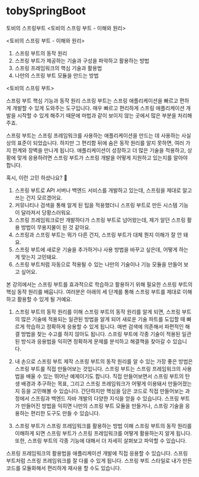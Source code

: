 # tobySpringBoot
토비의 스프링부트 &lt;토비의 스프링 부트 - 이해와 원리>



<토비의 스프링 부트 - 이해와 원리>

1. 스프링 부트의 동작 원리
2. 스프링 부트가 제공하는 기술과 구성을 파악하고 활용하는 방법
3. 스프링 프레임워크의 핵심 기술과 활용법
4. 나만의 스프링 부트 모듈을 만드는 방법




<토비의 스프링 부트>


스프링 부트 핵심 기능과 동작 원리
스프링 부트는 스프링 애플리케이션을 빠르고 편하게 개발할 수 있게 도와주는 도구입니다. 매우 빠르고 편리하게 스프링 애플리케이션 개발을 시작할 수 있게 해주기 때문에 마법과 같이 보이지 않는 곳에서 많은 부분을 처리해주죠.

스프링 부트는 스프링 프레임워크를 사용하는 애플리케이션을 만드는 데 사용하는 사실상의 표준이 되었습니다. 하지만 그 편리함 뒤에 숨은 동작 원리를 알지 못하면, 여러 가지 한계와 장벽을 만나게 됩니다. 애플리케이션이 성장하고 더 많은 기술을 적용하고, 상황에 맞게 응용하려면 스프링 부트가 스프링 개발을 어떻게 지원하고 있는지를 알아야 합니다.

혹시, 이런 고민 하셨나요? 🤔


1. 스프링 부트로 API 서버나 백엔드 서비스를 개발하고 있는데, 스프링을 제대로 알고 쓰는 건지 모르겠어요.
2. 커뮤니티나 검색을 통해 알게 된 팁을 적용했더니 스프링 부트로 만든 시스템 기능이 달라져서 당황스러워요.
3. 스프링 프레임워크로만 개발하다가 스프링 부트로 넘어왔는데, 제가 알던 스프링 활용 방법이 무용지물이 된 것 같아요.
4. 스프링과 스프링 부트는 뭐가 다른 건지, 스프링 부트가 대체 뭔지 이해가 잘 안 돼요.
5. 스프링 부트에 새로운 기술을 추가하거나 사용 방법을 바꾸고 싶은데, 어떻게 하는 게 맞는지 고민돼요.
6. 스프링 부트처럼 자동으로 적용될 수 있는 나만의 기술이나 기능 모듈을 만들어 보고 싶어요.


본 강의에서는 스프링 부트를 효과적으로 학습하고 활용하기 위해 필요한 스프링 부트의 핵심 동작 원리를 배웁니다.
여러분은 아래의 세 단계를 통해 스프링 부트를 제대로 이해하고 활용할 수 있게 될 거예요.



1) 스프링 부트의 동작 원리를 이해
스프링 부트의 동작 원리를 알게 되면, 스프링 부트의 많은 기술에 적용되는 일관된 방법을 알게 되어 새로운 기술 파트를 도입할 때 빠르게 학습하고 정확하게 응용할 수 있게 됩니다. 매번 검색에 의존해서 파편적인 해결 방법을 찾는 수고를 하지 않아도 됩니다. 스프링 부트에 각종 기술이 적용된 일관된 방식과 응용법을 익히면 정확하게 문제를 분석하고 해결책을 찾아갈 수 있습니다.

2) 내 손으로 스프링 부트 제작
스프링 부트의 동작 원리를 알 수 있는 가장 좋은 방법은 스프링 부트를 직접 만들어보는 것입니다. 스프링 부트는 스프링 프레임워크의 사용법을 배울 수 있는 뛰어난 예제이기도 합니다. 직접 만들어보면서 스프링 부트의 탄생 배경과 추구하는 목표, 그리고 스프링 프레임워크가 어떻게 이용돼서 만들어졌는지 등을 고민해볼 수 있습니다. 간단하지만 핵심을 담은 코드로 직접 만들어보는 과정에서 스프링과 백엔드 자바 개발의 다양한 지식을 얻을 수 있습니다. 스프링 부트가 만들어진 방법을 익히면 나만의 스프링 부트 모듈을 만들거나, 스프링 기술을 응용하는 편리한 도구도 만들 수 있습니다.

3) 스프링 부트가 스프링 프레임워크를 활용하는 방법 이해
스프링 부트의 동작 원리를 이해하게 되면 스프링 부트가 스프링 프레임워크를 어떻게 활용하는지 알게 됩니다. 또한, 스프링 부트의 각종 기능에 대해서 더 자세히 살펴보고 파악할 수 있습니다.

스프링 프레임워크의 활용법을 애플리케이션 개발에 직접 응용할 수 있습니다.
스프링 부트처럼 스프링 프레임워크를 잘 다룰 수 있게 됩니다.
스프링 부트 스타일로 내가 만든 코드를 모듈화해서 편리하게 재사용 할 수도 있습니다.
